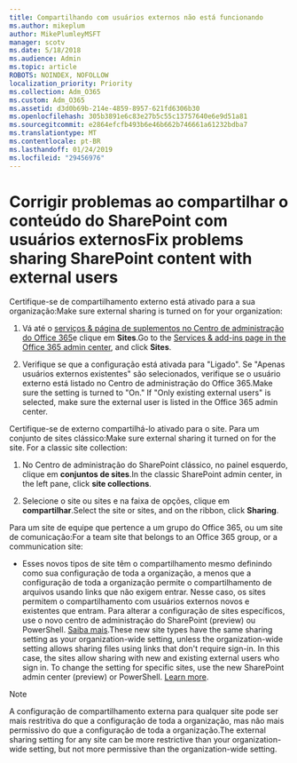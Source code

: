 ```yaml
---
title: Compartilhando com usuários externos não está funcionando
ms.author: mikeplum
author: MikePlumleyMSFT
manager: scotv
ms.date: 5/18/2018
ms.audience: Admin
ms.topic: article
ROBOTS: NOINDEX, NOFOLLOW
localization_priority: Priority
ms.collection: Adm_O365
ms.custom: Adm_O365
ms.assetid: d3d0b69b-214e-4859-8957-621fd6306b30
ms.openlocfilehash: 305b3891e6c83e27b5c55c13757640e6e9d51a81
ms.sourcegitcommit: e2864efcfb493b6e46b662b746661a61232bdba7
ms.translationtype: MT
ms.contentlocale: pt-BR
ms.lasthandoff: 01/24/2019
ms.locfileid: "29456976"
---
```

# <a name="fix-problems-sharing-sharepoint-content-with-external-users"></a><span data-ttu-id="0c783-102">Corrigir problemas ao compartilhar o conteúdo do SharePoint com usuários externos</span><span class="sxs-lookup"><span data-stu-id="0c783-102">Fix problems sharing SharePoint content with external users</span></span>

<span data-ttu-id="0c783-103">Certifique-se de compartilhamento externo está ativado para a sua organização:</span><span class="sxs-lookup"><span data-stu-id="0c783-103">Make sure external sharing is turned on for your organization:</span></span>
  
1. <span data-ttu-id="0c783-104">Vá até o [serviços &amp; página de suplementos no Centro de administração do Office 365](https://portal.office.com/adminportal/home#/Settings/ServicesAndAddIns)e clique em **Sites**.</span><span class="sxs-lookup"><span data-stu-id="0c783-104">Go to the [Services &amp; add-ins page in the Office 365 admin center](https://portal.office.com/adminportal/home#/Settings/ServicesAndAddIns), and click **Sites**.</span></span>
    
2. <span data-ttu-id="0c783-p101">Verifique se que a configuração está ativada para "Ligado". Se "Apenas usuários externos existentes" são selecionados, verifique se o usuário externo está listado no Centro de administração do Office 365.</span><span class="sxs-lookup"><span data-stu-id="0c783-p101">Make sure the setting is turned to "On." If "Only existing external users" is selected, make sure the external user is listed in the Office 365 admin center.</span></span>
    
<span data-ttu-id="0c783-p102">Certifique-se de externo compartilhá-lo ativado para o site. Para um conjunto de sites clássico:</span><span class="sxs-lookup"><span data-stu-id="0c783-p102">Make sure external sharing it turned on for the site. For a classic site collection:</span></span>
  
1. <span data-ttu-id="0c783-109">No Centro de administração do SharePoint clássico, no painel esquerdo, clique em **conjuntos de sites**.</span><span class="sxs-lookup"><span data-stu-id="0c783-109">In the classic SharePoint admin center, in the left pane, click **site collections**.</span></span>
    
2. <span data-ttu-id="0c783-110">Selecione o site ou sites e na faixa de opções, clique em **compartilhar**.</span><span class="sxs-lookup"><span data-stu-id="0c783-110">Select the site or sites, and on the ribbon, click **Sharing**.</span></span>
    
<span data-ttu-id="0c783-111">Para um site de equipe que pertence a um grupo do Office 365, ou um site de comunicação:</span><span class="sxs-lookup"><span data-stu-id="0c783-111">For a team site that belongs to an Office 365 group, or a communication site:</span></span>
  
- <span data-ttu-id="0c783-p103">Esses novos tipos de site têm o compartilhamento mesmo definindo como sua configuração de toda a organização, a menos que a configuração de toda a organização permite o compartilhamento de arquivos usando links que não exigem entrar. Nesse caso, os sites permitem o compartilhamento com usuários externos novos e existentes que entram. Para alterar a configuração de sites específicos, use o novo centro de administração do SharePoint (preview) ou PowerShell. [Saiba mais](https://go.microsoft.com/fwlink/?linkid=871863).</span><span class="sxs-lookup"><span data-stu-id="0c783-p103">These new site types have the same sharing setting as your organization-wide setting, unless the organization-wide setting allows sharing files using links that don't require sign-in. In this case, the sites allow sharing with new and existing external users who sign in. To change the setting for specific sites, use the new SharePoint admin center (preview) or PowerShell. [Learn more](https://go.microsoft.com/fwlink/?linkid=871863).</span></span>
    
> [!NOTE]
> <span data-ttu-id="0c783-116">A configuração de compartilhamento externa para qualquer site pode ser mais restritiva do que a configuração de toda a organização, mas não mais permissivo do que a configuração de toda a organização.</span><span class="sxs-lookup"><span data-stu-id="0c783-116">The external sharing setting for any site can be more restrictive than your organization-wide setting, but not more permissive than the organization-wide setting.</span></span> 
  


